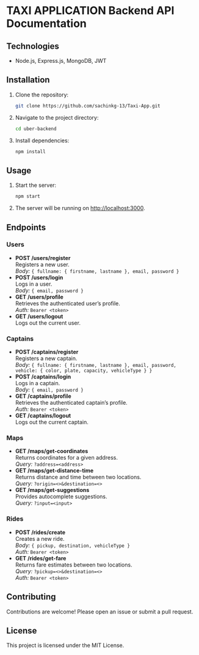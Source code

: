 # TAXI APPLICATION Backend API Documentation

## Technologies
- Node.js, Express.js, MongoDB, JWT

## Installation
1. Clone the repository:
   ```bash
   git clone https://github.com/sachinkg-13/Taxi-App.git
   ```
2. Navigate to the project directory:
   ```bash
   cd uber-backend
   ```
3. Install dependencies:
   ```bash
   npm install
   ```

## Usage
1. Start the server:
   ```bash
   npm start
   ```
2. The server will be running on [http://localhost:3000](http://localhost:3000).

## Endpoints

### Users
- **POST /users/register**  
  Registers a new user.  
  *Body:* `{ fullname: { firstname, lastname }, email, password }`
- **POST /users/login**  
  Logs in a user.  
  *Body:* `{ email, password }`
- **GET /users/profile**  
  Retrieves the authenticated user’s profile.  
  *Auth:* `Bearer <token>`
- **GET /users/logout**  
  Logs out the current user.

### Captains
- **POST /captains/register**  
  Registers a new captain.  
  *Body:* `{ fullname: { firstname, lastname }, email, password, vehicle: { color, plate, capacity, vehicleType } }`
- **POST /captains/login**  
  Logs in a captain.  
  *Body:* `{ email, password }`
- **GET /captains/profile**  
  Retrieves the authenticated captain’s profile.  
  *Auth:* `Bearer <token>`
- **GET /captains/logout**  
  Logs out the current captain.

### Maps
- **GET /maps/get-coordinates**  
  Returns coordinates for a given address.  
  *Query:* `?address=<address>`
- **GET /maps/get-distance-time**  
  Returns distance and time between two locations.  
  *Query:* `?origin=<>&destination=<>`
- **GET /maps/get-suggestions**  
  Provides autocomplete suggestions.  
  *Query:* `?input=<input>`

### Rides
- **POST /rides/create**  
  Creates a new ride.  
  *Body:* `{ pickup, destination, vehicleType }`  
  *Auth:* `Bearer <token>`
- **GET /rides/get-fare**  
  Returns fare estimates between two locations.  
  *Query:* `?pickup=<>&destination=<>`  
  *Auth:* `Bearer <token>`

## Contributing
Contributions are welcome! Please open an issue or submit a pull request.

## License
This project is licensed under the MIT License.